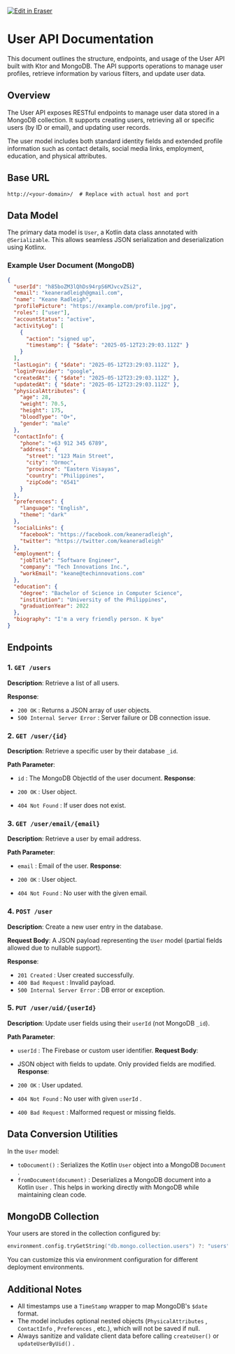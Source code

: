 <p><a target="_blank" href="https://app.eraser.io/workspace/KvOgWEvW6hYVdWV2GSHw" id="edit-in-eraser-github-link"><img alt="Edit in Eraser" src="https://firebasestorage.googleapis.com/v0/b/second-petal-295822.appspot.com/o/images%2Fgithub%2FOpen%20in%20Eraser.svg?alt=media&amp;token=968381c8-a7e7-472a-8ed6-4a6626da5501"></a></p>

# User API Documentation
This document outlines the structure, endpoints, and usage of the User API built with Ktor and MongoDB. The API supports operations to manage user profiles, retrieve information by various filters, and update user data.

## Overview
The User API exposes RESTful endpoints to manage user data stored in a MongoDB collection. It supports creating users, retrieving all or specific users (by ID or email), and updating user records.

The user model includes both standard identity fields and extended profile information such as contact details, social media links, employment, education, and physical attributes.

## Base URL
```
http://<your-domain>/  # Replace with actual host and port
```
## Data Model
The primary data model is `User`, a Kotlin data class annotated with `@Serializable`. This allows seamless JSON serialization and deserialization using Kotlinx.

### Example User Document (MongoDB)
```json
{
  "userId": "h85boZM3lQhDs94rpS6MJvcvZSi2",
  "email": "keaneradleigh@gmail.com",
  "name": "Keane Radleigh",
  "profilePicture": "https://example.com/profile.jpg",
  "roles": ["user"],
  "accountStatus": "active",
  "activityLog": [
    {
      "action": "signed up",
      "timestamp": { "$date": "2025-05-12T23:29:03.112Z" }
    }
  ],
  "lastLogin": { "$date": "2025-05-12T23:29:03.112Z" },
  "loginProvider": "google",
  "createdAt": { "$date": "2025-05-12T23:29:03.112Z" },
  "updatedAt": { "$date": "2025-05-12T23:29:03.112Z" },
  "physicalAttributes": {
    "age": 28,
    "weight": 70.5,
    "height": 175,
    "bloodType": "O+",
    "gender": "male"
  },
  "contactInfo": {
    "phone": "+63 912 345 6789",
    "address": {
      "street": "123 Main Street",
      "city": "Ormoc",
      "province": "Eastern Visayas",
      "country": "Philippines",
      "zipCode": "6541"
    }
  },
  "preferences": {
    "language": "English",
    "theme": "dark"
  },
  "socialLinks": {
    "facebook": "https://facebook.com/keaneradleigh",
    "twitter": "https://twitter.com/keaneradleigh"
  },
  "employment": {
    "jobTitle": "Software Engineer",
    "company": "Tech Innovations Inc.",
    "workEmail": "keane@techinnovations.com"
  },
  "education": {
    "degree": "Bachelor of Science in Computer Science",
    "institution": "University of the Philippines",
    "graduationYear": 2022
  },
  "biography": "I'm a very friendly person. K bye"
}
```
## Endpoints
### 1. `GET /users` 
**Description**: Retrieve a list of all users.

**Response**: 

- `200 OK` : Returns a JSON array of user objects.
- `500 Internal Server Error` : Server failure or DB connection issue.
### 2. `GET /user/{id}` 
**Description**: Retrieve a specific user by their database `_id`.

**Path Parameter**:

- `id` : The MongoDB ObjectId of the user document.
**Response**:

- `200 OK` : User object.
- `404 Not Found` : If user does not exist.
### 3. `GET /user/email/{email}` 
**Description**: Retrieve a user by email address.

**Path Parameter**:

- `email` : Email of the user.
**Response**:

- `200 OK` : User object.
- `404 Not Found` : No user with the given email.
### 4. `POST /user` 
**Description**: Create a new user entry in the database.

**Request Body**:
A JSON payload representing the `User` model (partial fields allowed due to nullable support).

**Response**:

- `201 Created` : User created successfully.
- `400 Bad Request` : Invalid payload.
- `500 Internal Server Error` : DB error or exception.
### 5. `PUT /user/uid/{userId}` 
**Description**: Update user fields using their `userId` (not MongoDB `_id`).

**Path Parameter**:

- `userId` : The Firebase or custom user identifier.
**Request Body**:

- JSON object with fields to update. Only provided fields are modified.
**Response**:

- `200 OK` : User updated.
- `404 Not Found` : No user with given `userId` .
- `400 Bad Request` : Malformed request or missing fields.
## Data Conversion Utilities
In the `User` model:

- `toDocument()` : Serializes the Kotlin `User`  object into a MongoDB `Document` .
- `fromDocument(document)` : Deserializes a MongoDB document into a Kotlin `User` .
This helps in working directly with MongoDB while maintaining clean code.

## MongoDB Collection
Your users are stored in the collection configured by:

```kotlin
environment.config.tryGetString("db.mongo.collection.users") ?: "users"
```
You can customize this via environment configuration for different deployment environments.

## Additional Notes
- All timestamps use a `TimeStamp`  wrapper to map MongoDB's `$date`  format.
- The model includes optional nested objects (`PhysicalAttributes` , `ContactInfo` , `Preferences` , etc.), which will not be saved if null.
- Always sanitize and validate client data before calling `createUser()`  or `updateUserByUid()` .




<!--- Eraser file: https://app.eraser.io/workspace/KvOgWEvW6hYVdWV2GSHw --->